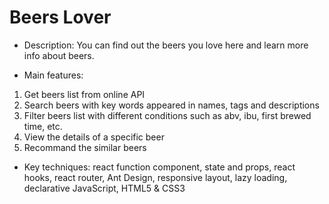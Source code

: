 # Beers Lover
- Description:
You can find out the beers you love here and learn more info about beers.

- Main features:
1. Get beers list from online API
2. Search beers with key words appeared in names, tags and descriptions
3. Filter beers list with different conditions such as abv, ibu, first brewed time, etc.
4. View the details of a specific beer
5. Recommand the similar beers

- Key techniques:
react function component, state and props, react hooks, react router, Ant Design, responsive layout, lazy loading, declarative JavaScript, HTML5 & CSS3